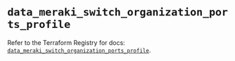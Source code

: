 # `data_meraki_switch_organization_ports_profile`

Refer to the Terraform Registry for docs: [`data_meraki_switch_organization_ports_profile`](https://registry.terraform.io/providers/ciscodevnet/meraki/1.7.1/docs/data-sources/switch_organization_ports_profile).
